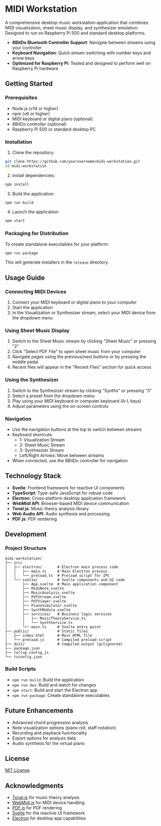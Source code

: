 # MIDI Workstation

A comprehensive desktop music workstation application that combines MIDI visualization, sheet music display, and synthesizer emulation. Designed to run on Raspberry Pi 500 and standard desktop platforms.

- **8BitDo Bluetooth Controller Support**: Navigate between streams using your controller
- **Keyboard Navigation**: Quick stream switching with number keys and arrow keys
- **Optimized for Raspberry Pi**: Tested and designed to perform well on Raspberry Pi hardware

## Getting Started

### Prerequisites

- Node.js (v14 or higher)
- npm (v6 or higher)
- MIDI keyboard or digital piano (optional)
- 8BitDo controller (optional)
- Raspberry Pi 500 or standard desktop PC

### Installation

1. Clone the repository:

```bash
git clone https://github.com/yourusername/midi-workstation.git
cd midi-workstation
```

2. Install dependencies:

```bash
npm install
```

3. Build the application:

```bash
npm run build
```

4. Launch the application:

```bash
npm start
```

### Packaging for Distribution

To create standalone executables for your platform:

```bash
npm run package
```

This will generate installers in the `release` directory.

## Usage Guide

### Connecting MIDI Devices

1. Connect your MIDI keyboard or digital piano to your computer
2. Start the application
3. In the Visualization or Synthesizer stream, select your MIDI device from the dropdown menu

### Using Sheet Music Display

1. Switch to the Sheet Music stream by clicking "Sheet Music" or pressing "2"
2. Click "Select PDF File" to open sheet music from your computer
3. Navigate pages using the previous/next buttons or by pressing the middle pedal
4. Recent files will appear in the "Recent Files" section for quick access

### Using the Synthesizer

1. Switch to the Synthesizer stream by clicking "Synths" or pressing "3"
2. Select a preset from the dropdown menu
3. Play using your MIDI keyboard or computer keyboard (A-L keys)
4. Adjust parameters using the on-screen controls

### Navigation

- Use the navigation buttons at the top to switch between streams
- Keyboard shortcuts:
  - 1: Visualization Stream
  - 2: Sheet Music Stream
  - 3: Synthesizer Stream
  - Left/Right Arrows: Move between streams
- When connected, use the 8BitDo controller for navigation

## Technology Stack

- **Svelte**: Frontend framework for reactive UI components
- **TypeScript**: Type-safe JavaScript for robust code
- **Electron**: Cross-platform desktop application framework
- **WebMidi API**: Browser-based MIDI device communication
- **Tonal.js**: Music theory analysis library
- **Web Audio API**: Audio synthesis and processing
- **PDF.js**: PDF rendering

## Development

### Project Structure

```
midi-workstation/
├── src/
│   ├── electron/       # Electron main process code
│   │   ├── main.ts     # Main Electron process
│   │   └── preload.ts  # Preload script for IPC
│   └── svelte/         # Svelte components and UI code
│       ├── App.svelte  # Main application component
│       ├── MidiNote.svelte
│       ├── MusicAnalysis.svelte
│       ├── PdfStream.svelte
│       ├── PdfViewer.svelte
│       ├── PianoSimulator.svelte
│       ├── SynthModule.svelte
│       ├── services/   # Business logic services
│       │   ├── MusicTheoryService.ts
│       │   └── SynthService.ts
│       └── main.ts     # Svelte entry point
├── public/             # Static files
│   ├── index.html      # Main HTML file
│   └── preload.js      # Compiled preload script
├── dist/               # Compiled output (gitignored)
├── package.json
├── rollup.config.js
└── tsconfig.json
```

### Build Scripts

- `npm run build`: Build the application
- `npm run dev`: Build and watch for changes
- `npm start`: Build and start the Electron app
- `npm run package`: Create standalone executables

## Future Enhancements

- Advanced chord progression analysis
- Note visualization options (piano roll, staff notation)
- Recording and playback functionality
- Export options for analysis data
- Audio synthesis for the virtual piano

## License

[MIT License](LICENSE)

## Acknowledgments

- [Tonal.js](https://github.com/tonaljs/tonal) for music theory analysis
- [WebMidi.js](https://github.com/djipco/webmidi) for MIDI device handling
- [PDF.js](https://github.com/mozilla/pdf.js) for PDF rendering
- [Svelte](https://svelte.dev/) for the reactive UI framework
- [Electron](https://www.electronjs.org/) for desktop app capabilities
